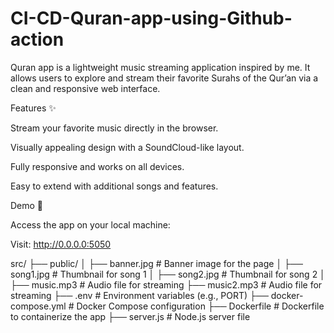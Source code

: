 # CI-CD-Quran-app-using-Github-action
Quran app is a lightweight music streaming application inspired by me. It allows users to explore and stream their favorite Surahs of the Qur’an via a clean and responsive web interface.

Features ✨

Stream your favorite music directly in the browser.

Visually appealing design with a SoundCloud-like layout.

Fully responsive and works on all devices.

Easy to extend with additional songs and features.

Demo 🚀

Access the app on your local machine:

Visit: http://0.0.0.0:5050


src/
├── public/
│   ├── banner.jpg       # Banner image for the page
│   ├── song1.jpg        # Thumbnail for song 1
│   ├── song2.jpg        # Thumbnail for song 2
│   ├── music.mp3        # Audio file for streaming
    ├── music2.mp3        # Audio file for streaming
├── .env                 # Environment variables (e.g., PORT)
├── docker-compose.yml   # Docker Compose configuration
├── Dockerfile           # Dockerfile to containerize the app
├── server.js            # Node.js server file
